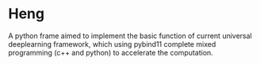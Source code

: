 # Heng
A python frame aimed to implement the basic function of current universal deeplearning framework, which using pybind11 complete mixed programming (c++ and python) to accelerate the computation.
